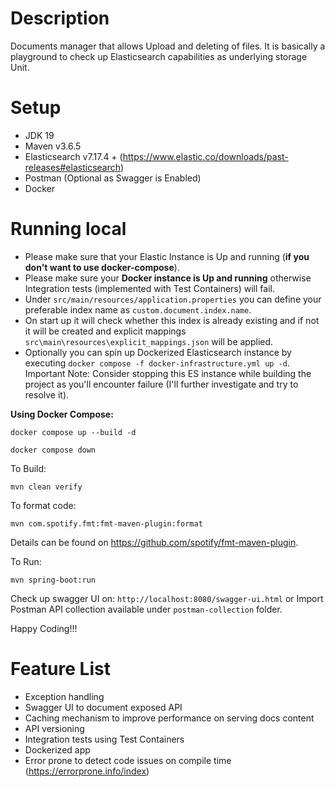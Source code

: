 # Description
Documents manager that allows Upload and deleting of files. It is basically a playground to check up Elasticsearch capabilities as underlying storage Unit.

# Setup
- JDK 19
- Maven v3.6.5  
- Elasticsearch v7.17.4 + (https://www.elastic.co/downloads/past-releases#elasticsearch)
- Postman (Optional as Swagger is Enabled)
- Docker

# Running local
 - Please make sure that your Elastic Instance is Up and running (**if you don't want to use docker-compose**).
 - Please make sure your **Docker instance is Up and running** otherwise Integration tests (implemented with Test Containers) will fail.   
 - Under `src/main/resources/application.properties` you can define your preferable index name as `custom.document.index.name`. 
 - On start up it will check whether this index is already existing and if not it will be created and explicit mappings `src\main\resources\explicit_mappings.json` will be applied. 
 - Optionally you can spin up Dockerized Elasticsearch instance by executing `docker compose -f docker-infrastructure.yml up -d`. Important Note: Consider stopping this ES instance while building the project as you'll encounter failure (I'll further investigate and try to resolve it).

**Using Docker Compose:**
````
docker compose up --build -d
````
````
docker compose down
````


To Build:
````
mvn clean verify
````

To format code:
````
mvn com.spotify.fmt:fmt-maven-plugin:format
````
Details can be found on https://github.com/spotify/fmt-maven-plugin.

To Run:
````
mvn spring-boot:run
````

Check up swagger UI on: `http://localhost:8080/swagger-ui.html` or Import Postman API collection available under `postman-collection` folder.

Happy Coding!!!

# Feature List
- Exception handling
- Swagger UI to document exposed API
- Caching mechanism to improve performance on serving docs content
- API versioning
- Integration tests using Test Containers
- Dockerized app
- Error prone to detect code issues on compile time (https://errorprone.info/index)
